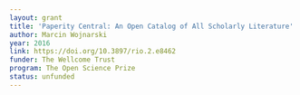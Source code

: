 ```yaml
---
layout: grant
title: 'Paperity Central: An Open Catalog of All Scholarly Literature'
author: Marcin Wojnarski
year: 2016
link: https://doi.org/10.3897/rio.2.e8462
funder: The Wellcome Trust 
program: The Open Science Prize
status: unfunded
---
```

